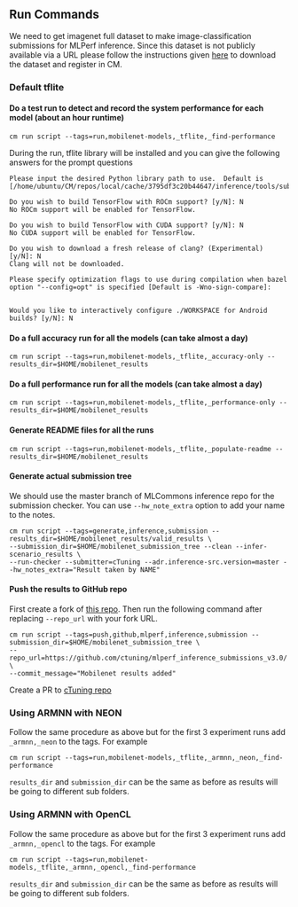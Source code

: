 ## Run Commands

We need to get imagenet full dataset to make image-classification submissions for MLPerf inference. Since this dataset is not publicly available via a URL please follow the instructions given [here](https://github.com/mlcommons/ck/blob/master/cm-mlops/script/get-dataset-imagenet-val/README-extra.md) to download the dataset and register in CM.  

### Default tflite

#### Do a test run to detect and record the system performance for each model (about an hour runtime)

```
cm run script --tags=run,mobilenet-models,_tflite,_find-performance
```

During the run, tflite library will be installed and you can give the following answers for the prompt questions

```
Please input the desired Python library path to use.  Default is [/home/ubuntu/CM/repos/local/cache/3795df3c20b44647/inference/tools/submission]

Do you wish to build TensorFlow with ROCm support? [y/N]: N
No ROCm support will be enabled for TensorFlow.

Do you wish to build TensorFlow with CUDA support? [y/N]: N
No CUDA support will be enabled for TensorFlow.

Do you wish to download a fresh release of clang? (Experimental) [y/N]: N
Clang will not be downloaded.

Please specify optimization flags to use during compilation when bazel option "--config=opt" is specified [Default is -Wno-sign-compare]:


Would you like to interactively configure ./WORKSPACE for Android builds? [y/N]: N
```
#### Do a full accuracy run for all the models (can take almost a day)

```
cm run script --tags=run,mobilenet-models,_tflite,_accuracy-only --results_dir=$HOME/mobilenet_results
```
#### Do a full performance run for all the models (can take almost a day)
```
cm run script --tags=run,mobilenet-models,_tflite,_performance-only --results_dir=$HOME/mobilenet_results
```

#### Generate README files for all the runs
```
cm run script --tags=run,mobilenet-models,_tflite,_populate-readme --results_dir=$HOME/mobilenet_results
```

#### Generate actual submission tree

We should use the master branch of MLCommons inference repo for the submission checker. You can use `--hw_note_extra` option to add your name to the notes.
```
cm run script --tags=generate,inference,submission --results_dir=$HOME/mobilenet_results/valid_results \
--submission_dir=$HOME/mobilenet_submission_tree --clean --infer-scenario_results \
--run-checker --submitter=cTuning --adr.inference-src.version=master --hw_notes_extra="Result taken by NAME"
```

#### Push the results to GitHub repo

First create a fork of [this repo](https://github.com/ctuning/mlperf_inference_submissions_v3.0/). Then run the following command after replacing `--repo_url` with your fork URL.
```
cm run script --tags=push,github,mlperf,inference,submission --submission_dir=$HOME/mobilenet_submission_tree \
--repo_url=https://github.com/ctuning/mlperf_inference_submissions_v3.0/ \
--commit_message="Mobilenet results added"
```

Create a PR to [cTuning repo](https://github.com/ctuning/mlperf_inference_submissions_v3.0/)

### Using ARMNN with NEON

Follow the same procedure as above but for the first 3 experiment runs add `_armnn,_neon` to the tags. For example
```
cm run script --tags=run,mobilenet-models,_tflite,_armnn,_neon,_find-performance
```

`results_dir` and `submission_dir` can be the same as before as results will be going to different sub folders. 

### Using ARMNN with OpenCL
Follow the same procedure as above but for the first 3 experiment runs add `_armnn,_opencl` to the tags. For example
```
cm run script --tags=run,mobilenet-models,_tflite,_armnn,_opencl,_find-performance
```

`results_dir` and `submission_dir` can be the same as before as results will be going to different sub folders. 
